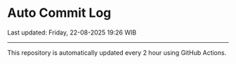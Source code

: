 # Auto Commit Log

Last updated: Friday, 22-08-2025 19:26 WIB

---

This repository is automatically updated every 2 hour using GitHub Actions.

